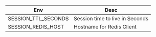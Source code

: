 | Env                 | Desc                            |
| ------------------- | ------------------------------- |
| SESSION_TTL_SECONDS | Session time to live in Seconds |
| SESSION_REDIS_HOST  | Hostname for Redis Client       |
